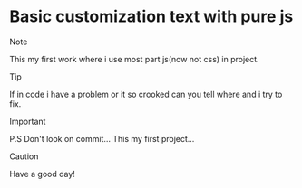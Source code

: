 # Basic customization text with pure js
> [!NOTE]
> This my first work where i use most part js(now not css) in project.

>[!TIP]
> If in code i have a problem or it so crooked can you tell where and i try to fix.

> [!IMPORTANT]
> P.S Don't look on commit... This my first project...

> [!CAUTION]
> Have a good day!
